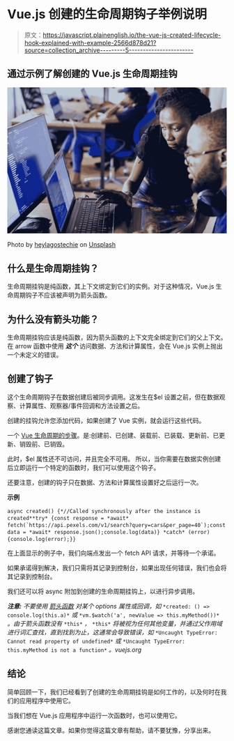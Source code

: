 # Vue.js 创建的生命周期钩子举例说明

> 原文：<https://javascript.plainenglish.io/the-vue-js-created-lifecycle-hook-explained-with-example-2566d878d21?source=collection_archive---------5----------------------->

## 通过示例了解创建的 Vue.js 生命周期挂钩

![](img/a392d644e746f7d0c1a1782bbe867397.png)

Photo by [heylagostechie](https://unsplash.com/@heylagostechie?utm_source=medium&utm_medium=referral) on [Unsplash](https://unsplash.com?utm_source=medium&utm_medium=referral)

## 什么是生命周期挂钩？

生命周期挂钩是纯函数，其上下文绑定到它们的实例。对于这种情况，Vue.js 生命周期钩子不应该被声明为箭头函数。

## **为什么没有箭头功能？**

生命周期挂钩应该是纯函数，因为箭头函数的上下文完全绑定到它们的父上下文。
在 arrow 函数中使用 ***这个*** 访问数据、方法和计算属性，会在 Vue.js 实例上抛出一个未定义的错误。

## **创建了钩子**

这个生命周期钩子在数据创建后被同步调用。这发生在$el 设置之前，但在数据观察、计算属性、观察器/事件回调和方法设置之后。

创建的挂钩允许您添加代码，如果创建了 Vue 实例，就会运行这些代码。

一个 [Vue 生命周期的步骤](https://vuejs.org/images/lifecycle.png)。是:创建前、已创建、装载前、已装载、更新前、已更新、销毁前、已销毁。

此时，$el 属性还不可访问，并且完全不可用。
所以，当你需要在数据实例创建后立即运行一个特定的函数时，我们可以使用这个钩子。

还要注意，创建的钩子只在数据、方法和计算属性设置好之后运行一次。

**示例**

```
async created() {*//Called synchronously after the instance is created**try* {const response = *await* fetch(`https://api.pexels.com/v1/search?query=cars&per_page=40`);const data = *await* response.json();console.log(data)} *catch* (error) {console.log(error);}}
```

在上面显示的例子中，我们向端点发出一个 fetch API 请求，并等待一个承诺。

如果承诺得到解决，我们只需将其记录到控制台，如果出现任何错误，我们也会将其记录到控制台。

我们还可以将 async 附加到创建的生命周期挂钩上，以进行异步调用。

***注意:*** *不要使用* [*箭头函数*](https://developer.mozilla.org/en/docs/Web/JavaScript/Reference/Functions/Arrow_functions) *对某个 options 属性或回调，如* `*created: () => console.log(this.a)*` *或* `*vm.$watch('a', newValue => this.myMethod())*` *。由于箭头函数没有* `*this*` *，* `*this*` *将被视为任何其他变量，并通过父作用域进行词汇查找，直到找到为止，这通常会导致错误，如* `*Uncaught TypeError: Cannot read property of undefined*` *或* `*Uncaught TypeError: this.myMethod is not a function*` *。vuejs.org*

## **结论**

简单回顾一下，我们已经看到了创建的生命周期挂钩是如何工作的，以及何时在我们的应用程序中使用它。

当我们想在 Vue.js 应用程序中运行一次函数时，也可以使用它。

感谢您通读这篇文章。如果你觉得这篇文章有帮助，请不要犹豫，分享出来。